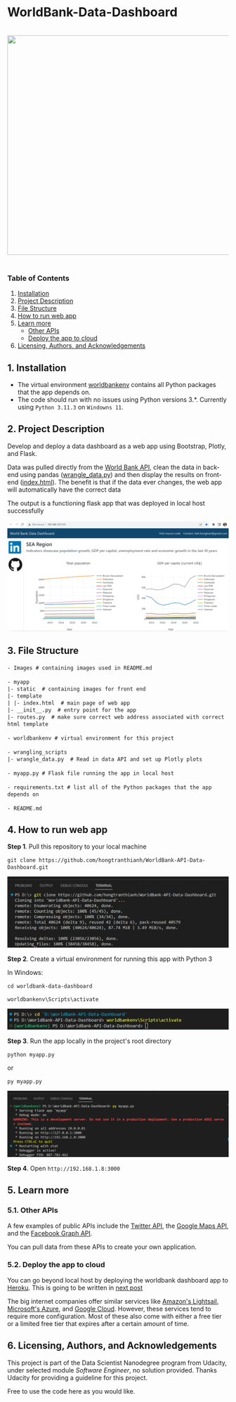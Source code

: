 # WorldBank-Data-Dashboard

<br>
<div align="center">
<img src="https://media.premiumtimesng.com/wp-content/files/2022/09/World-Bank.jpg", width='600', height='500'>
</div>
<br>

### Table of Contents

1. [Installation](#installation)
2. [Project Description](#description)
3. [File Structure](#files)
4. [How to run web app](#instruction)
5. [Learn more](#learnmore)
    - [Other APIs](#other-apis)
    - [Deploy the app to cloud](#deploy-to-cloud)
6. [Licensing, Authors, and Acknowledgements](#licensing)

## 1. Installation <a name="installation"></a>

- The virtual environment [worldbankenv](https://github.com/hongtranthianh/WorldBank-Data-Dashboard/tree/main/worldbankenv) contains all Python packages that the app depends on.
- The code should run with no issues using Python versions 3.*. Currently using `Python 3.11.3` on `Windowns 11`.

## 2. Project Description<a name="description"></a>

Develop and deploy a data dashboard as a web app using Bootstrap, Plotly, and Flask.

Data was pulled directly from the [World Bank API](https://documents.worldbank.org/en/publication/documents-reports/api), clean the data in back-end using pandas ([wrangle_data.py](https://github.com/hongtranthianh/WorldBank-Data-Dashboard/blob/main/wrangling_scripts/wrangle_data.py)) and then display the results on front-end ([index.html](https://github.com/hongtranthianh/WorldBank-Data-Dashboard/blob/main/myapp/templates/index.html)). The benefit is that if the data ever changes, the web app will automatically have the correct data

The output is a functioning flask app that was deployed in local host successfully
<p ><img src="Images/main-page.png" alt="image" ></p>

## 3. File Structure <a name="files"></a>

```
- Images # containing images used in README.md

- myapp
|- static  # containing images for front end
|- template
| |- index.html  # main page of web app
|- __init__.py  # entry point for the app
|- routes.py  # make sure correct web address associated with correct html template

- worldbankenv # virtual environment for this project

- wrangling_scripts
|- wrangle_data.py  # Read in data API and set up Plotly plots

- myapp.py # Flask file running the app in local host

- requirements.txt # list all of the Python packages that the app depends on

- README.md
```


## 4. How to run web app  <a name="instruction"></a>
**Step 1**. Pull this repository to your local machine

```
git clone https://github.com/hongtranthianh/WorldBank-API-Data-Dashboard.git
```

<p ><img src="Images/clone-repo.png" alt="image" ></p>

**Step 2**. Create a virtual environment for running this app with Python 3

In Windows:

```
cd worldbank-data-dashboard
```

```
worldbankenv\Scripts\activate
```

<p ><img src="Images/venv.png" alt="image" ></p>

**Step 3**. Run the app locally in the project's root directory

```
python myapp.py
```
or
```
py myapp.py
```

<p ><img src="Images/running-app.png" alt="image" ></p>


**Step 4**. Open `http://192.168.1.8:3000`

## 5. Learn more <a name="learnmore"></a>

### 5.1. Other APIs <a name="other-apis"></a>
A few examples of public APIs include the [Twitter API](https://developer.twitter.com/en/docs), the [Google Maps API](https://mapsplatform.google.com/), and the [Facebook Graph API](https://developers.facebook.com/docs/graph-api).

You can pull data from these APIs to create your own application.

### 5.2. Deploy the app to cloud <a name="deploy-to-cloud"></a>

You can go beyond local host by deploying the worldbank dashboard app to [Heroku](https://dashboard.heroku.com/apps). This is going to be written in [next post]()

The big internet companies offer similar services like [Amazon's Lightsail](https://aws.amazon.com/lightsail/), [Microsoft's Azure](https://learn.microsoft.com/en-us/samples/azure-samples/python-docs-hello-world/python-flask-sample-for-azure-app-service-linux/), and [Google Cloud](https://cloud.google.com/appengine/docs/legacy/standard/python/setting-up-environment). However, these services tend to require more configuration. Most of these also come with either a free tier or a limited free tier that expires after a certain amount of time.

## 6. Licensing, Authors, and Acknowledgements <a name="licensing"></a>

This project is part of the Data Scientist Nanodegree program from Udacity, under selected module *Software Engineer*, no solution provided. Thanks Udacity for providing a guideline for this project.

Free to use the code here as you would like.
